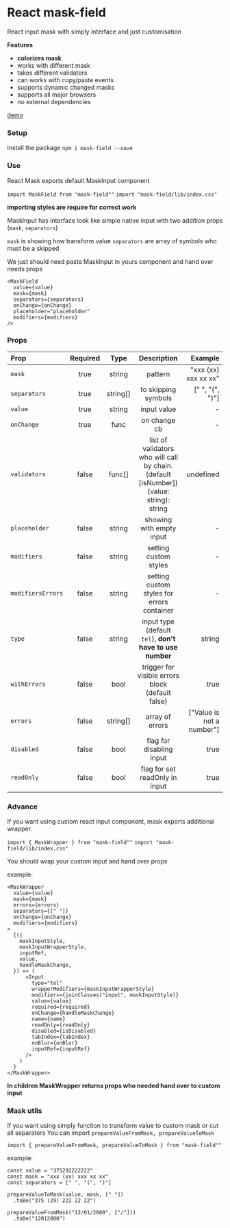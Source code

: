 # React mask-field

React input mask with simply interface and just customisation

**Features** 

- **colorizes mask**
- works with different mask
- takes different validators 
- can works with copy/paste events
- supports dynamic changed masks
- supports all major browsers
- no external dependencies

[demo](https://mask-52cec.firebaseapp.com/)
 

### Setup

Install the package
`npm i mask-field --save`

### Use

React Mask exports default MaskInput component

`import MaskField from "mask-field""`
`import "mask-field/lib/index.css"`

**importing styles are require for correct work**

MaskInput has interface look like simple native input with two addition props (`mask`, `separators`)

`mask` is showing how transform value
`separators` are array of symbols who must be a skipped

We just should need paste MaskInput in yours component and hand over needs props 

```
<MaskField
  value={value}
  mask={mask}
  separators={separators}
  onChange={onChange}
  placeholder="placeholder"
  modifiers={modifiers}
/>
```

### Props

| Prop | Required | Type | Description | Example |
| :--- | :---: | :---: | :---: | ---: |
| `mask` | true | string | pattern | "xxx (xx) xxx xx xx" |
| `separators` | true | string[] | to skipping symbols | [" ", "(", ")"] |
| `value` | true | string | input value | - |
| `onChange` | true | func | on change cb | - |
| `validators` | false | func[] | list of validators who will call by chain. (default [isNumber]) (value: string): string | undefined | [isNumber] |
| `placeholder` | false | string | showing with empty input | - |
| `modifiers` | false | string | setting custom styles | - |
| `modifiersErrors` | false | string | setting custom styles for errors container | - |
| `type` | false | string | input type (default `tel`), **don't have to use number** | string |
| `withErrors` | false | bool | trigger for visible errors block (default false) | true |
| `errors` | false | string[] | array of errors | ["Value is not a number"] |
| `disabled` | false | bool | flag for disabling input | true |
| `readOnly` | false | bool | flag for set readOnly in input | true |


### Advance

If you want using custom react input component, mask exports additional wrapper.

`import { MaskWrapper } from "mask-field""`
`import "mask-field/lib/index.css"`

You should wrap your custom input and hand over props

example:

```
<MaskWrapper
  value={value}
  mask={mask}
  errors={errors}
  separators={[" "]}
  onChange={onChange}
  modifiers={modifiers}
>
  {({
    maskInputStyle,
    maskInputWrapperStyle,
    inputRef,
    value,
    handleMaskChange,
  }) => (
      <Input
        type="tel"
        wrapperModifiers={maskInputWrapperStyle}
        modifiers={joinClasses("input", maskInputStyle)}
        value={value}
        required={required}
        onChange={handleMaskChange}
        name={name}
        readOnly={readOnly}
        disabled={isDisabled}
        tabIndex={tabIndex}
        onBlur={onBlur}
        inputRef={inputRef}
      />
    )
  }
</MaskWrapper>
```

**In children MaskWrapper returns props who needed hand over to custom input**

### Mask utils

If you want using simply function to transform value to custom mask or cut all separators
You can import `prepareValueFromMask, prepareValueToMask`  

`import { prepareValueFromMask, prepareValueToMask } from "mask-field""`

example:

```
const value = "375292222222"
const mask = "xxx (xx) xxx xx xx"
const separators = [" ", "(", ")"]

prepareValueToMask(value, mask, [" "])
  .toBe("375 (29) 222 22 22")
```

```
prepareValueFromMask("12/01/2000", ["/"]))
  .toBe("12012000")
```
